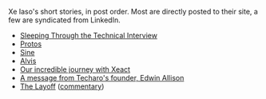 Xe Iaso's short stories, in post order. Most are directly posted to their site, a few are syndicated from LinkedIn.

- [Sleeping Through the Technical Interview](https://xeiaso.net/blog/sleeping-the-technical-interview/)
- [Protos](https://xeiaso.net/blog/protos/)
- [Sine](https://xeiaso.net/blog/sine/)
- [Alvis](https://xeiaso.net/blog/alvis/)
- [Our incredible journey with Xeact](https://xeiaso.net/blog/incredible-xeact-journey/)
- [A message from Techaro's founder, Edwin Allison](https://xeiaso.net/shitposts/2024/techaro-layoffs/)
- [The Layoff](https://xeiaso.net/blog/2024/the-layoff/) ([commentary](https://xeiaso.net/blog/2024/supplemental-notes-the-layoff/))
